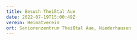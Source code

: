 ```yaml
---
title: Besuch Theißtal Aue
date: 2022-07-19T15:00:49Z
verein: Heimatverein
ort: Seniorenzentrum Theißtal Aue, Niederhausen
---
```

